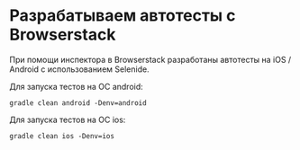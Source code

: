 # Разрабатываем автотесты с Browserstack
При помощи инспектора в Browserstack разработаны автотесты на iOS / Android с использованием Selenide.

Для запуска тестов на ОС android:
```shell
gradle clean android -Denv=android
```

Для запуска тестов на ОС ios:
```shell
gradle clean ios -Denv=ios
```
